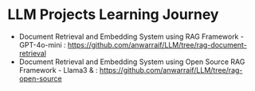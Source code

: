 # LLM Projects Learning Journey

- Document Retrieval and Embedding System using RAG Framework - GPT-4o-mini : https://github.com/anwarraif/LLM/tree/rag-document-retrieval
- Document Retrieval and Embedding System using Open Source RAG Framework - Llama3 & : https://github.com/anwarraif/LLM/tree/rag-open-source
